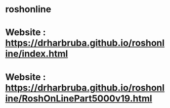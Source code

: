 # roshonline

# Website : https://drharbruba.github.io/roshonline/index.html

# Website : https://drharbruba.github.io/roshonline/RoshOnLinePart5000v19.html
